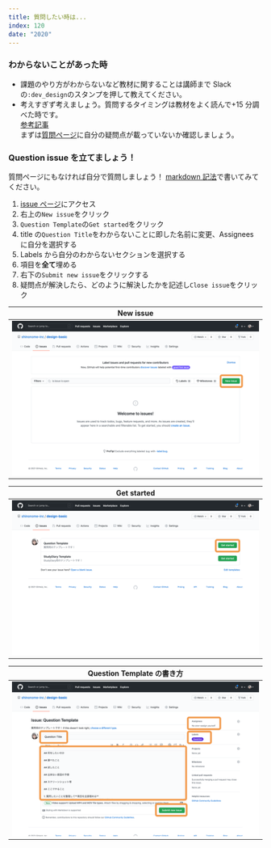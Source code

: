 ```yaml
---
title: 質問したい時は...
index: 120
date: "2020"
---
```


### わからないことがあった時

- 課題のやり方がわからないなど教材に関することは講師まで Slack の`:dev_design`のスタンプを押して教えてください。
- 考えすぎず考えましょう。質問するタイミングは教材をよく読んで+15 分調べた時です。  
  [参考記事](https://qiita.com/seki_uk/items/4001423b3cd3db0dada7)  
  まずは[質問ページ](https://github.com/shinonome-inc/design-basic/issues?q=is%3Aissue+label%3AQuestion+)に自分の疑問点が載っていないか確認しましょう。

### Question issue を立てましょう！

質問ページにもなければ自分で質問しましょう！
[markdown 記法](https://qiita.com/Minalinsky_1911/items/b684cfabe0f2fde0c67b)で書いてみてください。

1. [issue ページ](https://github.com/shinonome-inc/design-basic/issues)にアクセス
2. 右上の`New issue`をクリック
3. `Question Template`の`Get started`をクリック
4. title の`Question Title`をわからないことに即した名前に変更、Assignees に自分を選択する
5. Labels から自分のわからないセクションを選択する
6. 項目を**全て**埋める
7. 右下の`Submit new issue`をクリックする
8. 疑問点が解決したら、どのように解決したかを記述し`Close issue`をクリック

| New issue                    |
| ---------------------------- |
| ![New issue](./newIssue.png) |

| Get started                       |
| --------------------------------- |
| ![Get started](./getStartedQ.png) |

| Question Template の書き方                         |
| -------------------------------------------------- |
| ![Question Template の書き方](./howToQuestion.png) |
